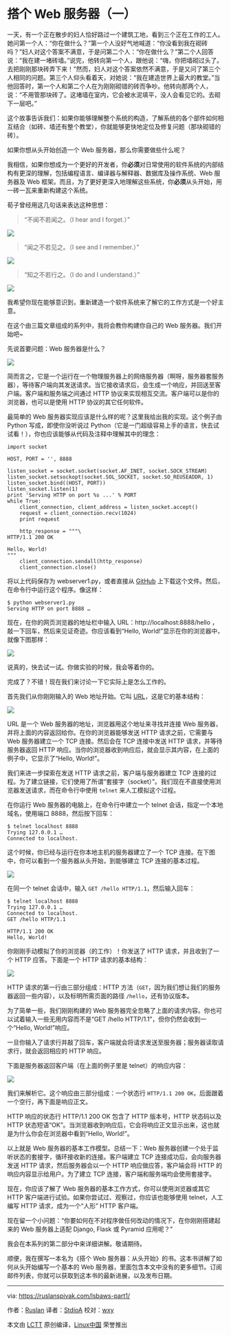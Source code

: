 搭个 Web 服务器（一）
=====================================

一天，有一个正在散步的妇人恰好路过一个建筑工地，看到三个正在工作的工人。她问第一个人：“你在做什么？”第一个人没好气地喊道：“你没看到我在砌砖吗？”妇人对这个答案不满意，于是问第二个人：“你在做什么？”第二个人回答说：“我在建一堵砖墙。”说完，他转向第一个人，跟他说：“嗨，你把墙砌过头了。去把刚刚那块砖弄下来！”然而，妇人对这个答案依然不满意，于是又问了第三个人相同的问题。第三个人仰头看着天，对她说：“我在建造世界上最大的教堂。”当他回答时，第一个人和第二个人在为刚刚砌错的砖而争吵。他转向那两个人，说：“不用管那块砖了。这堵墙在室内，它会被水泥填平，没人会看见它的。去砌下一层吧。”

这个故事告诉我们：如果你能够理解整个系统的构造，了解系统的各个部件如何相互结合（如砖、墙还有整个教堂），你就能够更快地定位及修复问题（那块砌错的砖）。

如果你想从头开始创造一个 Web 服务器，那么你需要做些什么呢？

我相信，如果你想成为一个更好的开发者，你**必须**对日常使用的软件系统的内部结构有更深的理解，包括编程语言、编译器与解释器、数据库及操作系统、Web 服务器及 Web 框架。而且，为了更好更深入地理解这些系统，你**必须**从头开始，用一砖一瓦来重新构建这个系统。

荀子曾经用这几句话来表达这种思想：

>“不闻不若闻之。（I hear and I forget.）”

![](https://ruslanspivak.com/lsbasi-part4/LSBAWS_confucius_hear.png)

>“闻之不若见之。（I see and I remember.）”

![](https://ruslanspivak.com/lsbasi-part4/LSBAWS_confucius_see.png)

>“知之不若行之。（I do and I understand.）”

![](https://ruslanspivak.com/lsbasi-part4/LSBAWS_confucius_do.png)

我希望你现在能够意识到，重新建造一个软件系统来了解它的工作方式是一个好主意。

在这个由三篇文章组成的系列中，我将会教你构建你自己的 Web 服务器。我们开始吧~

先说首要问题：Web 服务器是什么？

![](https://ruslanspivak.com/lsbaws-part1/LSBAWS_HTTP_request_response.png)

简而言之，它是一个运行在一个物理服务器上的网络服务器（啊呀，服务器套服务器），等待客户端向其发送请求。当它接收请求后，会生成一个响应，并回送至客户端。客户端和服务端之间通过 HTTP 协议来实现相互交流。客户端可以是你的浏览器，也可以是使用 HTTP 协议的其它任何软件。

最简单的 Web 服务器实现应该是什么样的呢？这里我给出我的实现。这个例子由 Python 写成，即使你没听说过 Python（它是一门超级容易上手的语言，快去试试看！），你也应该能够从代码及注释中理解其中的理念：

```
import socket

HOST, PORT = '', 8888

listen_socket = socket.socket(socket.AF_INET, socket.SOCK_STREAM)
listen_socket.setsockopt(socket.SOL_SOCKET, socket.SO_REUSEADDR, 1)
listen_socket.bind((HOST, PORT))
listen_socket.listen(1)
print 'Serving HTTP on port %s ...' % PORT
while True:
    client_connection, client_address = listen_socket.accept()
    request = client_connection.recv(1024)
    print request

    http_response = """\
HTTP/1.1 200 OK

Hello, World!
"""
    client_connection.sendall(http_response)
    client_connection.close()
```

将以上代码保存为 webserver1.py，或者直接从 [GitHub][1] 上下载这个文件。然后，在命令行中运行这个程序。像这样：

```
$ python webserver1.py
Serving HTTP on port 8888 …
```

现在，在你的网页浏览器的地址栏中输入 URL：http://localhost:8888/hello ，敲一下回车，然后来见证奇迹。你应该看到“Hello, World!”显示在你的浏览器中，就像下图那样：

![](https://ruslanspivak.com/lsbaws-part1/browser_hello_world.png)

说真的，快去试一试。你做实验的时候，我会等着你的。

完成了？不错！现在我们来讨论一下它实际上是怎么工作的。

首先我们从你刚刚输入的 Web 地址开始。它叫 [URL][2]，这是它的基本结构：

![](https://ruslanspivak.com/lsbaws-part1/LSBAWS_URL_Web_address.png)

URL 是一个 Web 服务器的地址，浏览器用这个地址来寻找并连接 Web 服务器，并将上面的内容返回给你。在你的浏览器能够发送 HTTP 请求之前，它需要与 Web 服务器建立一个 TCP 连接。然后会在 TCP 连接中发送 HTTP 请求，并等待服务器返回 HTTP 响应。当你的浏览器收到响应后，就会显示其内容，在上面的例子中，它显示了“Hello, World!”。

我们来进一步探索在发送 HTTP 请求之前，客户端与服务器建立 TCP 连接的过程。为了建立链接，它们使用了所谓“套接字（socket）”。我们现在不直接使用浏览器发送请求，而在命令行中使用 `telnet` 来人工模拟这个过程。

在你运行 Web 服务器的电脑上，在命令行中建立一个 telnet 会话，指定一个本地域名，使用端口 8888，然后按下回车：

```
$ telnet localhost 8888
Trying 127.0.0.1 …
Connected to localhost.
```

这个时候，你已经与运行在你本地主机的服务器建立了一个 TCP 连接。在下图中，你可以看到一个服务器从头开始，到能够建立 TCP 连接的基本过程。

![](https://ruslanspivak.com/lsbaws-part1/LSBAWS_socket.png)

在同一个 telnet 会话中，输入 `GET /hello HTTP/1.1`，然后输入回车：

```
$ telnet localhost 8888
Trying 127.0.0.1 …
Connected to localhost.
GET /hello HTTP/1.1

HTTP/1.1 200 OK
Hello, World!
```

你刚刚手动模拟了你的浏览器（的工作）！你发送了 HTTP 请求，并且收到了一个 HTTP 应答。下面是一个 HTTP 请求的基本结构：

![](https://ruslanspivak.com/lsbaws-part1/LSBAWS_HTTP_request_anatomy.png)

HTTP 请求的第一行由三部分组成：HTTP 方法（`GET`，因为我们想让我们的服务器返回一些内容），以及标明所需页面的路径 `/hello`，还有协议版本。

为了简单一些，我们刚刚构建的 Web 服务器完全忽略了上面的请求内容。你也可以试着输入一些无用内容而不是“GET /hello HTTP/1.1”，但你仍然会收到一个“Hello, World!”响应。

一旦你输入了请求行并敲了回车，客户端就会将请求发送至服务器；服务器读取请求行，就会返回相应的 HTTP 响应。

下面是服务器返回客户端（在上面的例子里是 telnet）的响应内容：

![](https://ruslanspivak.com/lsbaws-part1/LSBAWS_HTTP_response_anatomy.png)

我们来解析它。这个响应由三部分组成：一个状态行 `HTTP/1.1 200 OK`，后面跟着一个空行，再下面是响应正文。

HTTP 响应的状态行 HTTP/1.1 200 OK 包含了 HTTP 版本号，HTTP 状态码以及 HTTP 状态短语“OK”。当浏览器收到响应后，它会将响应正文显示出来，这也就是为什么你会在浏览器中看到“Hello, World!”。

以上就是 Web 服务器的基本工作模型。总结一下：Web 服务器创建一个处于监听状态的套接字，循环接收新的连接。客户端建立 TCP 连接成功后，会向服务器发送  HTTP 请求，然后服务器会以一个 HTTP 响应做应答，客户端会将 HTTP 的响应内容显示给用户。为了建立 TCP 连接，客户端和服务端均会使用套接字。

现在，你应该了解了 Web 服务器的基本工作方式，你可以使用浏览器或其它 HTTP 客户端进行试验。如果你尝试过、观察过，你应该也能够使用 telnet，人工编写 HTTP 请求，成为一个“人形” HTTP 客户端。

现在留一个小问题：“你要如何在不对程序做任何改动的情况下，在你刚刚搭建起来的 Web 服务器上适配 Django, Flask 或 Pyramid 应用呢？”

我会在本系列的第二部分中来详细讲解。敬请期待。

顺便，我在撰写一本名为《搭个 Web 服务器：从头开始》的书。这本书讲解了如何从头开始编写一个基本的 Web 服务器，里面包含本文中没有的更多细节。订阅邮件列表，你就可以获取到这本书的最新进展，以及发布日期。

--------------------------------------------------------------------------------

via: https://ruslanspivak.com/lsbaws-part1/

作者：[Ruslan][a]
译者：[StdioA](https://github.com/StdioA)
校对：[wxy](https://github.com/wxy)

本文由 [LCTT](https://github.com/LCTT/TranslateProject) 原创编译，[Linux中国](https://linux.cn/) 荣誉推出

[a]: https://linkedin.com/in/ruslanspivak/
[1]: https://github.com/rspivak/lsbaws/blob/master/part1/webserver1.py
[2]: http://en.wikipedia.org/wiki/Uniform_resource_locator
    
